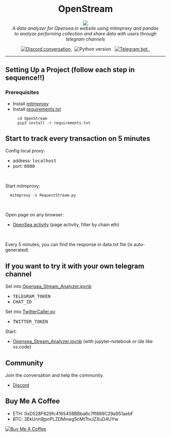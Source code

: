 <h1 align="center">OpenStream</h1>

<p align="center">
<img src="https://user-images.githubusercontent.com/24627876/150639537-d971ba09-3ae0-40bf-9416-ac568f3c2b8d.png" />
  <br>
  <i>A data analyzer for Opensea.io website using mitmproxy and pandas <br> to analyze performing collection and share data with users through telegram channels</i>
  <br>
</p>

<p align="center">
  <a href="https://discord.gg/hBzvYeWn">
    <img src="https://img.shields.io/discord/933752833398956032.svg?logo=discord&logoColor=fff&label=Discord&color=7389d8" alt="Discord conversation" />
  </a>&nbsp;
  <img src="https://img.shields.io/github/pipenv/locked/python-version/anonbeat1/OpenStream?logo=python&logoColor=fff" alt="Python version" />
  &nbsp;
  <a href="https://t.me/privateStreamOpensea">
    <img src="https://img.shields.io/badge/Bot-Opensea__Private__Stream__Trend-blue?logo=telegram&logoColor=fff" alt="Telegram bot" />
    &nbsp;
  </a>
</p>
  
<hr>

## Setting Up a Project (follow each step in sequence!!)

### Prerequisites
- Install [mitmproxy]
- Install [requirements.txt]
  ```
    cd OpenStream
    pip3 install -r requirements.txt
  ```

## Start to track every transaction on 5 minutes

Config local proxy:
  - address: <kbd>localhost</kbd>
  - port: <kbd>8080</kbd>

<br>

Start mitmproxy: 
```
  mitmproxy -s RequestStream.py
```

<br>

Open page on any browser:
- [OpenSea activity] (page activity, filter by chain eth)
<br>

Every 5 minutes, you can find the response in data.txt file (is auto-generated)

## If you want to try it with your own telegram channel

Set into [Opensea_Stream_Analyzer.ipynb] 
  - <kbd>TELEGRAM_TOKEN</kbd>
  - <kbd>CHAT_ID</kbd>

Set into [TwitterCaller.py]
  - <kbd>TWITTER_TOKEN</kbd>

Start:
- [Opensea_Stream_Analyzer.ipynb] (with jupyter-notebook or ide like vs.code)

## Community

Join the conversation and help the community.

- [Discord][discord]

## Buy Me A Coffee

 - ETH: 0xD528F629fc4165458BBba6c7ff889C29a951aebF
 - BTC: 3EkUnn9jpnPLZDMnwgScMtTtvJZXuD4UYw

<a href="https://www.buymeacoffee.com/spilotrica1">
  <img src="https://www.buymeacoffee.com/assets/img/custom_images/orange_img.png" alt="Buy Me A Coffee" style="height: auto !important;width: auto !important;" ></a>

[data.txt]: data.txt
[discord]: https://discord.gg/hBzvYeWn
[OpenSea activity]: https://opensea.io/activity?search[chains][0]=ETHEREUM
[mitmproxy]: https://mitmproxy.org/
[requirements.txt]: requirements.txt
[Opensea_Stream_Analyzer.ipynb]: Opensea_Stream_Analyzer.ipynb
[TwitterCaller.py]: TwitterCaller.py
